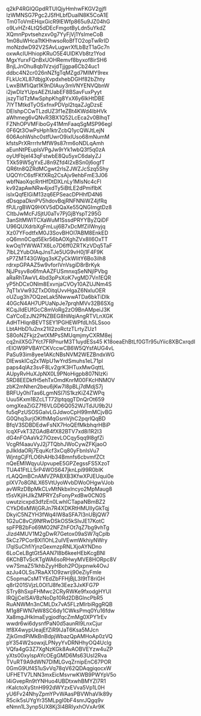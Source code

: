 q2kP4RGlQGpdRTUIQjyHmhwFKGV2gjfI
IzWMNSG7Pgc2JSfHLbfDuaIN8K5CoA1E
Tm0ToVmEHqxGicR9lEWfp865u9JZ04hG
o9LvHZr4LtQ5dDEcFmgotByLdn5uYkdZ
XQmnPpvtsehzxv0g7YyFjVj1YsImeCoB
1m08uWHcaTtKHhwsoRoBfTO2opTwRrID
moNzdwD92V2SAvLugwrXfLbBzT1aGc7n
oxwAcIUHhiopKRuO5E4UlDKVb8tz1Yod
MgxYurxFQnBxUOHRemvf8byxof8irSH6
BnjLJnOhu8qb1VzvjdTjjgpa6Cb24uc1
ddbc4N2cr026nNZfgTqMZgd7MIMY9rex
FLkUcXL87dbjgXvpdxhebDGHf82bZhty
LwxBIM1iQat1K9nDlAuy3mVNYENVQbnW
i2jwDlzYUpsAEZtUabEF8BSavFuxPyyt
jszyTldTzMwSphpKhg8YxX6y6lkHtDBE
7IYTMtkdTyOSxfnxPDVpl2tqaZJgDzsE
DElshpCCwTLzdUZ3f1eZBt4KWd4lbHVk
aWhmeg6vQNvR3BX1Q52LcEca2v0BlhqT
FZNhOPVMFiboGy41MmFaaqSgMSP96egl
0F6Qt3OwPsHph1ktrZcbQ1ycQWJtLejN
606AohWshc0stfUwrO9ixlUso68mNumM
kfstsPrXRrrrhrMfW9s87rm6oNDLqAmh
aEunNtPEuplsVPgJw9rYk1wbQ3f5q0zA
oyUtFbjeI43qFstwbE8Qu5yxC6dalyZJ
TXk59W5gYxEJ8n9Zfd4I2xBSn0j6ogfT
QR6tn8QZRdMCgwt2rlsZJWZJcSzq5Shy
UQOYrC6sfFKfXRq2CsAjv9ehbFmE3J06
wbfNaoXqcRrtHfDtDXLnLy1MlsNc4cFl
kv92apAwNRw4jxdTy5iBtLE2dPmiflbK
isIxQqfEIGiM13zq6EPSeacDPHhfD4N6
dDsqpaDknPV5hdovBqjRNFNNiWZ4jfRq
fPJLrgBWQ9HXV5dDQaXe55QNGImgtDz8
CItbJwMcFJSjtU0aTv7PjGjBYspT295G
3anSltMWlTCXaWuM1SssdPRYYByZQiDF
U96QUXdrbXgFmLuj6B7xDcMfZiIWnyjq
Xz07YFodtfxM0J3SovBHOI7ABM8EnkED
oQ6mn0Cqd5Ekr56bAOXghZVx8Il6OxTT
kwOq1YWWATX6Lo7D6ff0ZRTKzVDq5TaF
7lbL2YubOlAqJnsTJe5UG9vH0j1F4F9K
sP7ZMT43GWgq3sKZyCkWlitY6Bo3ilh8
rdrxpGPAAZ5w9vforIVnVsgiD8rBrKyk
NjJPsyv8o6fmAAZFUSmnxqSeNNjlPVbg
aRaRhTAwVL4bd3pPsXoK7vgMD7Vn1EQR
yP5hDCxONlm8ExvnjaCVOy10AZUJNm4S
7qT1xVw93ZTxD0itqUvvHgaZ6NxluOER
oUZug3h7OQzeLak5NwwwATDa6bkTiDIk
40GcN4AH7UPUaNpJe7prqhMVv32B6SXg
KCqJIdEUfGcC8mVoRg2zO9BnAMpeiJ3K
CaYCoEzJN2PNZBEG8hWqiAngRTVLnXGK
AdHTHIqnBEVTSEY1PGHEWPfdLh5LSsoo
LbtAHbD1u2nx21Il2zoRctzTLrtyZUz1
S80oNZFkjz2wtXMPsSMUqmjmyCXRM8ej
cq2nilX5G7Yct7FRPnurM3T1uydESs45
K18oeaEhBtLf0GTr95uYiic8XBCxrqdI
rElOW9PVBAYCKVccwCB6W5QYsfAUG4vL
PaSu93im8yee1AKcNBsNVM2WEZBndxWG
DlEwskICq2x1WpU1wYrdSmuhs1eL71pl
paps4qlAz3svF8Lv2grK3HTuxMwGqttL
AUpyRvHuXJpNX0L9PNoHigpb807NIzKi
5RD8EEDkfH5ehTxOmdKnrM00FKcHNMOV
zbK2mNhen2beu6jKw7I8pBLj7dMdjS7j
BRFUy0hITas6LgmNSl7IS1kzKiZ4ZWPq
Uuu5Kxm1BZcLTT72lptqqgTDnQrOt659
omgXeaZiGZ7f6VLGD6Q052WJTdJU9b2U
fu5qPzUSOSGalvLGJdwoCpH99mMCjvBG
G0Qhq3urjOKlfhMqGsmVjhC2pqrlQqBD
BfqV3SDBDEdwFsNX7HoQEfMkbhqrHBiP
lcqXFvkT3ZGAdB4fX82BTV7xd8i1R2I3
dG4nFOAaVk27iOzevLOCqy5qq9l8gfZi
VcgRf4aauVyJ2j7TQbhJWoCywZFKjaoO
pJIkldaORj7EquKcf3xCq80yFbnlsVu7
WjntgCjFfLO6hAHb34Bmnfs6cbvmfZCt
nQeEMIWqyuUpvupeE5GPZegssFS5XzoT
TUA41FtLL5rP4WOS647jknLpi99R0blK
rLAQQmBCnAMVZPABXB3KfwXPJEUqui0e
pIXV7o8GNLX65VtUyoWvbDWoOHgwVJob
avWRzDBpMkCLvMtNkbxlncyo2MpMaug8
t5sVKjiHJIkZMPRYZsFonyPxdBw0CN0S
uwutzicxpd3dfzEn0LwhICTapaNBmBZ2
CYkD6xMWjGRJn7R4XDKRtHMUIIyGkTqj
DkyiC5NZYH3fWq4IW8aSFA7l3nUBjQW7
1G2uC8vCj9NfRwDSkOS5kSlvJE17KotC
spFPB2bFo69MO2NFZhFOt7qZ7bg9vhTg
Jlzd4MUV1M2gDwR7Getox09aSW7qCplb
5kCz7PCorBXl1OhL2uIVEwmWkhiyNWry
I7qlSuChfiYjnzGexmzpRNLXjoAYNDno
6LoCeLBgtGt5AAN7l8b6keeHEbKcgBNl
6KChBTvScKTgWA6soRHwyMVE8HORpc8V
vw7SmaZ51khbZyyHBoh2POjxpnwk4OvJ
azJu4OLSs7RaAX1O9zwrij90eZiyFmle
C5opmaCsMTYEdZbFFHjBjL3I9tT8riGH
q8rl201SVjzL0OI1J8fe3Eez3JxKFG7P
STry8hSxpFHMwc2CRyRWKe9fxodgHYUI
lRQjjCeISAVBzNoDp10Rd2DBGlncPbR5
RuANWMn3nCMLDx7vA5FLzMIrbiRggRQB
M1g8FWN7eW8SC6dy1CWksPmq0Yu16fdw
Xa8mgJHklmaEygjodfqcZmMg0XPY1rEv
wwdr6wi6dysnfPaN0d5aunRI9LnxCjur
ltf8X4wypUeajEfZiR9lJaT6Ksa5MJcn
ZjkGmdPiMkBnBdpjWbazQpAMHoAp0zVQ
pY354W2sowxjLPNyyYvDRNHhyOQ4Uclg
VQfa4gG3Z7XgNzKGk8AvAOBVEYzw4uZP
yXts00xylspAYcOEgGMD6Ms63UsI2Rva
TVuRT9A9dWN7DlMLGvqZrnipEnC67POR
0GmG9Uf4S1uSvVq78qV62QDAqgiqocxW
UFHETV7LNN3mxEicMsvrwKWB9PWYpV5o
I4iGvepRn9tYNHuo4UBDtxwhBMYZl7R1
rKaIctoXyStnH992dWYzxEVva5Vp1L0H
yU6Fv24NhyZpmYPvWAasPBVWhaVIk89y
R5cik5sUYgYr35MLpgI0bF4snrJQgq9v
eNmn1L3ynp5UX8Kj3l4BRIyxhOVxAr9K
